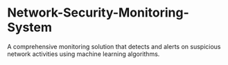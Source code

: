# Network-Security-Monitoring-System
A comprehensive monitoring solution that detects and alerts on suspicious network activities using machine learning algorithms.
